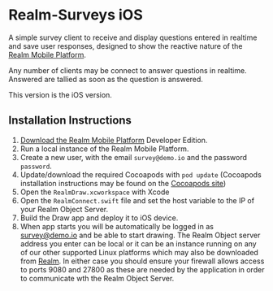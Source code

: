 # Realm-Surveys iOS

A simple survey client to receive and display questions entered in realtime and save user responses, designed to show the reactive nature of the [Realm Mobile Platform](https://realm.io/news/introducing-realm-mobile-platform/).

Any number of clients may be connect to answer questions in realtime.  Answered are tallied as soon as the question is answered.

This version is the iOS version.

## Installation Instructions

1. [Download the Realm Mobile Platform](https://realm.io/docs/realm-mobile-platform/get-started/) Developer Edition.
2. Run a local instance of the Realm Mobile Platform.
3. Create a new user, with the email `survey@demo.io` and the password `password`.
4. Update/download the required Cocoapods with `pod update` (Cocoapods installation instructions may be found on the [Cocoapods site](https://cocoapods.org))
5. Open the `RealmDraw.xcworkspace` with Xcode
6. Open the `RealmConnect.swift` file and set the host variable to the IP of your Realm Object Server.
7. Build the Draw app and deploy it to iOS device.
8. When app starts you will be automatically be logged in as survey@demo.io and be able to start drawing. The Realm Object server address you enter can be local or it can be an instance running on any of our other supported Linux platforms which may also be downloaded from [Realm](https://realm.io). In either case you should ensure your firewall allows access to ports 9080 and 27800 as these are needed by the application in order to communicate wth the Realm Object Server.

